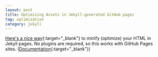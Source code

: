 ```yaml
---
layout: post
title: Optimizing Assets in Jekyll-generated GitHub pages
tag: optimization
category: jekyll
---
```


[Here's a nice way](http://codeheaven.io/optimizing-assets-in-jekyll-generated-gh-pages/){:target="_blank"} to minify (optimize) your HTML in Jekyll pages. No plugins are required, so this works with GitHub Pages sites. ([Documentation](http://jch.penibelst.de/){:target="_blank"})